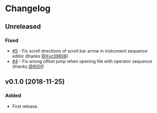 # Changelog

## Unreleased
### Fixed
- [#5] - Fix scroll directions of scroll bar arrow in instrument sequence editor (thanks [@Xyz39808])
- [#4] - Fix wrong offset jump when opening file with operator sequence (thanks [@9001])

[#5]: https://github.com/rerrahkr/BambooTracker/issues/5
[#4]: https://github.com/rerrahkr/BambooTracker/issues/4
[@Xyz39808]: https://github.com/Xyz39808
[@9001]: https://github.com/9001

## v0.1.0 (2018-11-25)
### Added
- First release.
